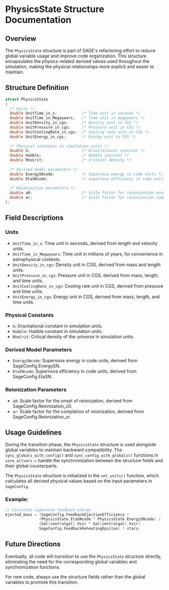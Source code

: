 # PhysicsState Structure Documentation

## Overview

The `PhysicsState` structure is part of SAGE's refactoring effort to reduce global variable usage and improve code organization. This structure encapsulates the physics-related derived values used throughout the simulation, making the physical relationships more explicit and easier to maintain.

## Structure Definition

```c
struct PhysicsState
{
  /* Units */
  double UnitTime_in_s;           /* Time unit in seconds */
  double UnitTime_in_Megayears;   /* Time unit in megayears */
  double UnitDensity_in_cgs;      /* Density unit in CGS */
  double UnitPressure_in_cgs;     /* Pressure unit in CGS */
  double UnitCoolingRate_in_cgs;  /* Cooling rate unit in CGS */
  double UnitEnergy_in_cgs;       /* Energy unit in CGS */
  
  /* Physical constants in simulation units */
  double G;                       /* Gravitational constant */
  double Hubble;                  /* Hubble constant */
  double RhoCrit;                 /* Critical density */
  
  /* Derived model parameters */
  double EnergySNcode;            /* Supernova energy in code units */
  double EtaSNcode;               /* Supernova efficiency in code units */
  
  /* Reionization parameters */
  double a0;                      /* Scale factor for reionization onset */
  double ar;                      /* Scale factor for reionization completion */
};
```

## Field Descriptions

### Units

- `UnitTime_in_s`: Time unit in seconds, derived from length and velocity units.
- `UnitTime_in_Megayears`: Time unit in millions of years, for convenience in astrophysical contexts.
- `UnitDensity_in_cgs`: Density unit in CGS, derived from mass and length units.
- `UnitPressure_in_cgs`: Pressure unit in CGS, derived from mass, length, and time units.
- `UnitCoolingRate_in_cgs`: Cooling rate unit in CGS, derived from pressure and time units.
- `UnitEnergy_in_cgs`: Energy unit in CGS, derived from mass, length, and time units.

### Physical Constants

- `G`: Gravitational constant in simulation units.
- `Hubble`: Hubble constant in simulation units.
- `RhoCrit`: Critical density of the universe in simulation units.

### Derived Model Parameters

- `EnergySNcode`: Supernova energy in code units, derived from SageConfig.EnergySN.
- `EtaSNcode`: Supernova efficiency in code units, derived from SageConfig.EtaSN.

### Reionization Parameters

- `a0`: Scale factor for the onset of reionization, derived from SageConfig.Reionization_z0.
- `ar`: Scale factor for the completion of reionization, derived from SageConfig.Reionization_zr.

## Usage Guidelines

During the transition phase, the `PhysicsState` structure is used alongside global variables to maintain backward compatibility. The `sync_globals_with_config()` and `sync_config_with_globals()` functions in `core_allvars.c` handle the synchronization between the structure fields and their global counterparts.

The `PhysicsState` structure is initialized in the `set_units()` function, which calculates all derived physical values based on the input parameters in `SageConfig`.

### Example:

```c
// Calculate supernova feedback energy
ejected_mass = (SageConfig.FeedbackEjectionEfficiency * 
               (PhysicsState.EtaSNcode * PhysicsState.EnergySNcode) / 
               (Gal[centralgal].Vvir * Gal[centralgal].Vvir) - 
               SageConfig.FeedbackReheatingEpsilon) * stars;
```

## Future Directions

Eventually, all code will transition to use the `PhysicsState` structure directly, eliminating the need for the corresponding global variables and synchronization functions.

For new code, always use the structure fields rather than the global variables to promote this transition.
